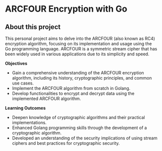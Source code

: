 # ARCFOUR Encryption with Go
## About this project
This personal project aims to delve into the ARCFOUR (also known as RC4) encryption algorithm, focusing on its implementation and usage using the Go programming language. ARCFOUR is a symmetric stream cipher that has been widely used in various applications due to its simplicity and speed.

**Objectives**
- Gain a comprehensive understanding of the ARCFOUR encryption algorithm, including its history, cryptographic principles, and common use cases.
- Implement the ARCFOUR algorithm from scratch in Golang.
- Develop functionalities to encrypt and decrypt data using the implemented ARCFOUR algorithm.

**Learning Outcomes**
- Deepen knowledge of cryptographic algorithms and their practical implementations.
- Enhanced Golang programming skills through the development of a cryptographic algorithm.
- Developed an understanding of the security implications of using stream ciphers and best practices for cryptographic security.
